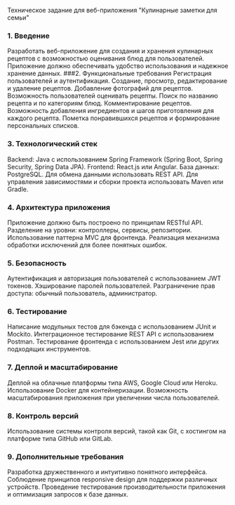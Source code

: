 
Техническое задание для веб-приложения "Кулинарные заметки для семьи"
### 1. Введение
Разработать веб-приложение для создания и хранения кулинарных рецептов с возможностью оценивания блюд для пользователей. Приложение должно обеспечивать удобство использования и надежное хранение данных.
###2. Функциональные требования
Регистрация пользователей и аутентификация.
Создание, просмотр, редактирование и удаление рецептов.
Добавление фотографий для рецептов.
Возможность пользователей оценивать рецепты.
Поиск по названию рецепта и по категориям блюд.
Комментирование рецептов.
Возможность добавления ингредиентов и шагов приготовления для каждого рецепта.
Пометка понравившихся рецептов и формирование персональных списков.

### 3. Технологический стек
Backend: Java с использованием Spring Framework (Spring Boot, Spring Security, Spring Data JPA).
Frontend: React.js или Angular.
База данных: PostgreSQL.
Для обмена данными использовать REST API.
Для управления зависимостями и сборки проекта использовать Maven или Gradle.

### 4. Архитектура приложения
Приложение должно быть построено по принципам RESTful API.
Разделение на уровни: контроллеры, сервисы, репозитории.
Использование паттерна MVC для фронтенда.
Реализация механизма обработки исключений для более понятных ошибок.

### 5. Безопасность
Аутентификация и авторизация пользователей с использованием JWT токенов.
Хэширование паролей пользователей.
Разграничение прав доступа: обычный пользователь, администратор.

### 6. Тестирование
Написание модульных тестов для бэкенда с использованием JUnit и Mockito.
Интеграционное тестирование REST API с использованием Postman.
Тестирование фронтенда с использованием Jest или других подходящих инструментов.

### 7. Деплой и масштабирование
Деплой на облачные платформы типа AWS, Google Cloud или Heroku.
Использование Docker для контейнеризации.
Возможность масштабирования приложения при увеличении числа пользователей.

### 8. Контроль версий
Использование системы контроля версий, такой как Git, с хостингом на платформе типа GitHub или GitLab.

### 9. Дополнительные требования
Разработка дружественного и интуитивно понятного интерфейса.
Соблюдение принципов responsive design для поддержки различных устройств.
Проведение тестирования производительности приложения и оптимизация запросов к базе данных.

